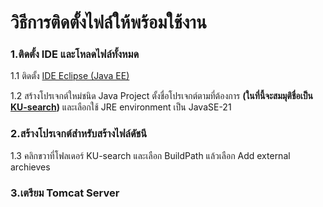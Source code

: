# วิธีการติดตั้งไฟล์ให้พร้อมใช้งาน
### 1.ติดตั้ง IDE และโหลดไฟล์ทั้งหมด
1.1 ติดตั้ง [IDE Eclipse (Java EE)](https://www.eclipse.org/downloads/packages/release/2024-12/r/eclipse-ide-enterprise-java-and-web-developers)

1.2 สร้างโปรเจกต์ใหม่ชนิด Java Project ตั้งชื่อโปรเจกต์ตามที่ต้องการ **(ในที่นี้จะสมมุติชื่อเป็น <ins>KU-search</ins>)** และเลือกใช้ JRE environment เป็น JavaSE-21


### 2.สร้างโปรเจกต์สำหรับสร้างไฟล์ดัชนี
1.3 คลิกขวาที่โฟลเดอร์ KU-search และเลือก BuildPath แล้วเลือก Add external archieves
### 3.เตรียม Tomcat Server
